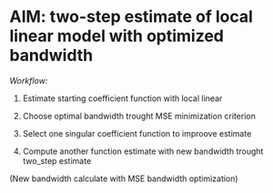 # AIM: two-step estimate of local linear model with optimized bandwidth

*Workflow:*

  1) Estimate starting coefficient function with local linear
  
  2) Choose optimal bandwidth trought MSE minimization criterion
  
  3) Select one singular coefficient function to improove estimate
  
  4) Compute another function estimate with new bandwidth trought two_step estimate
  
  (New bandwidth calculate with MSE bandwidth optimization)
